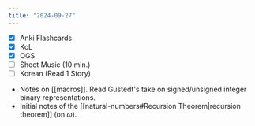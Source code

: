 ```yaml
---
title: "2024-09-27"
---
```


- [x] Anki Flashcards
- [x] KoL
- [x] OGS
- [ ] Sheet Music (10 min.)
- [ ] Korean (Read 1 Story)

* Notes on [[macros]]. Read Gustedt's take on signed/unsigned integer binary representations.
* Initial notes of the [[natural-numbers#Recursion Theorem|recursion theorem]] (on $\omega$).